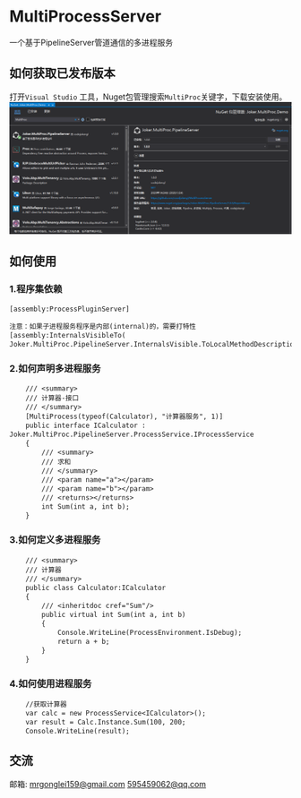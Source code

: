 # MultiProcessServer

一个基于PipelineServer管道通信的多进程服务

## 如何获取已发布版本

打开`Visual Studio` 工具，Nuget包管理搜索`MultiProc`关键字，下载安装使用。
![链接](Resource/Images/how-to-find.png)

## 如何使用

### 1.程序集依赖

```Csharp
[assembly:ProcessPluginServer]
```

```text
注意：如果子进程服务程序是内部(internal)的，需要打特性[assembly:InternalsVisibleTo( Joker.MultiProc.PipelineServer.InternalsVisible.ToLocalMethodDescription)]
```

### 2.如何声明多进程服务

```Csharp
    /// <summary>
    /// 计算器-接口
    /// </summary>
    [MultiProcess(typeof(Calculator), "计算器服务", 1)]
    public interface ICalculator : Joker.MultiProc.PipelineServer.ProcessService.IProcessService
    {
        /// <summary>
        /// 求和
        /// </summary>
        /// <param name="a"></param>
        /// <param name="b"></param>
        /// <returns></returns>
        int Sum(int a, int b);
    }
```

### 3.如何定义多进程服务

```Csharp
    /// <summary>
    /// 计算器
    /// </summary>
    public class Calculator:ICalculator
    {
        /// <inheritdoc cref="Sum"/>
        public virtual int Sum(int a, int b)
        {
            Console.WriteLine(ProcessEnvironment.IsDebug);
            return a + b;
        }
    }
```

### 4.如何使用进程服务

```Csharp
    //获取计算器
    var calc = new ProcessService<ICalculator>();
    var result = Calc.Instance.Sum(100, 200;
    Console.WriteLine(result);
```

## 交流

邮箱:
<mrgonglei159@gmail.com>
<595459062@qq.com>
